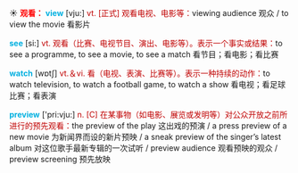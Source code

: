 ☀ <font color="red">**观看：**</font>
<font color="sky blue">**view**</font> [vju:] 
<font color="#c00000">vt. [正式] 观看电视、电影等：</font>viewing audience 观众 / to view the movie 看影片

<font color="sky blue">**see**</font> [si:] 
<font color="#c00000">vt. 观看（比赛、电视节目、演出、电影等）。表示一个事实或结果：</font>to see a programme, to see a movie, to see a match 看节目；看电影；看比赛

<font color="sky blue">**watch**</font> [wɒtʃ] 
<font color="#c00000">vt.＆vi. 看（电视、表演、比赛等）。表示一种持续的动作：</font>to watch television, to watch a football game, to watch a show 看电视；看足球比赛；看表演

<font color="sky blue">**preview**</font> ['pri:vju:] 
<font color="#c00000">n. [C] 在某事物（如电影、展览或发明等）对公众开放之前所进行的预先观看：</font>the preview of the play 这出戏的预演 / a press preview of a new movie 为新闻界而设的新片预映 / a sneak preview of the singer’s latest album 对这位歌手最新专辑的一次试听 / preview audience 观看预映的观众 / preview screening 预先放映 
